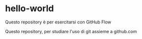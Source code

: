 # hello-world
Questo repository è per esercitarsi con GitHub Flow


Questo repository, per studiare l'uso di git assieme a github.com
